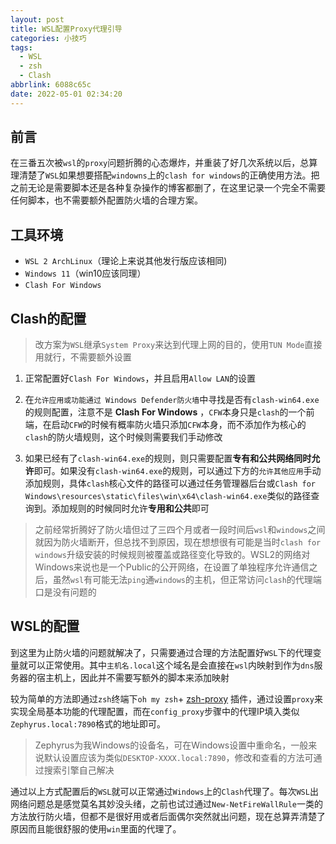 ```yaml
---
layout: post
title: WSL配置Proxy代理引导
categories: 小技巧
tags:
  - WSL
  - zsh
  - Clash
abbrlink: 6088c65c
date: 2022-05-01 02:34:20
---
```


## 前言

在三番五次被`wsl`的`proxy`问题折腾的心态爆炸，并重装了好几次系统以后，总算理清楚了`WSL`如果想要搭配`windowns`上的`clash for windows`的正确使用方法。把之前无论是需要脚本还是各种复杂操作的博客都删了，在这里记录一个完全不需要任何脚本，也不需要额外配置防火墙的合理方案。

## 工具环境

* `WSL 2 ArchLinux`（理论上来说其他发行版应该相同)
* `Windows 11`（win10应该同理）
* `Clash For Windows`

## Clash的配置

> 改方案为`WSL`继承`System Proxy`来达到代理上网的目的，使用`TUN Mode`直接用就行，不需要额外设置

1. 正常配置好`Clash For Windows`，并且启用`Allow LAN`的设置

2. 在`允许应用或功能通过 Windows Defender防火墙`中寻找是否有`clash-win64.exe`的规则配置，注意不是 **Clash For Windows** ，`CFW`本身只是`clash`的一个前端，在启动`CFW`的时候有概率防火墙只添加`CFW`本身，而不添加作为核心的`clash`的防火墙规则，这个时候则需要我们手动修改

3. 如果已经有了`clash-win64.exe`的规则，则只需要配置**专有和公共网络同时允许**即可。如果没有`clash-win64.exe`的规则，可以通过下方的`允许其他应用`手动添加规则，具体`clash`核心文件的路径可以通过任务管理器后台或`Clash for Windows\resources\static\files\win\x64\clash-win64.exe`类似的路径查询到。添加规则的时候同时允许**专用和公共**即可

> 之前经常折腾好了防火墙但过了三四个月或者一段时间后`wsl`和`windows`之间就因为防火墙断开，但总找不到原因，现在想想很有可能是当时`clash for windows`升级安装的时候规则被覆盖或路径变化导致的。WSL2的网络对Windows来说也是一个Public的公开网络，在设置了单独程序允许通信之后，虽然`wsl`有可能无法`ping`通`windows`的主机，但正常访问`clash`的代理端口是没有问题的

## WSL的配置

到这里为止防火墙的问题就解决了，只需要通过合理的方法配置好`WSL`下的代理变量就可以正常使用。其中`主机名.local`这个域名是会直接在`wsl`内映射到作为`dns`服务器的宿主机上，因此并不需要写额外的脚本来添加映射

较为简单的方法即通过`zsh`终端下`oh my zsh`+ [zsh-proxy](https://github.com/SukkaW/zsh-proxy) 插件，通过设置`proxy`来实现全局基本功能的代理配置，而在`config_proxy`步骤中的代理IP填入类似`Zephyrus.local:7890`格式的地址即可。
> Zephyrus为我Windows的设备名，可在Windows设置中重命名，一般来说默认设置应该为类似`DESKTOP-XXXX.local:7890`，修改和查看的方法可通过搜索引擎自己解决

通过以上方式配置后的`WSL`就可以正常通过`Windows`上的`Clash`代理了。每次`WSL`出网络问题总是感觉莫名其妙没头绪，之前也试过通过`New-NetFireWallRule`一类的方法放行防火墙，但都不是很好用或者后面偶尔突然就出问题，现在总算弄清楚了原因而且能很舒服的使用`win`里面的代理了。
